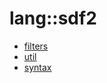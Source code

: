 # lang::sdf2


   * [filters](Library/lang/sdf2/filters)
   * [util](Library/lang/sdf2/util)
   * [syntax](Library/lang/sdf2/syntax)